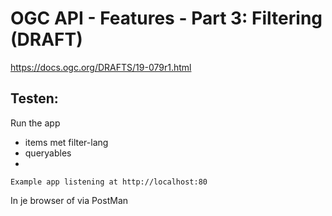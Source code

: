# OGC API - Features - Part 3: Filtering (DRAFT)

https://docs.ogc.org/DRAFTS/19-079r1.html

## Testen:
Run the app

- items met filter-lang
- queryables
- 
`Example app listening at http://localhost:80`

In je browser of via PostMan

